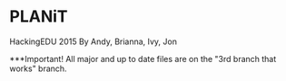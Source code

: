 # PLANiT
HackingEDU 2015
By Andy, Brianna, Ivy, Jon

***Important! All major and up to date files are on the "3rd branch that works" branch.
